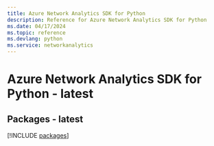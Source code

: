 ```yaml
---
title: Azure Network Analytics SDK for Python
description: Reference for Azure Network Analytics SDK for Python
ms.date: 04/17/2024
ms.topic: reference
ms.devlang: python
ms.service: networkanalytics
---
```

# Azure Network Analytics SDK for Python - latest
## Packages - latest
[!INCLUDE [packages](network-analytics-index.md)]